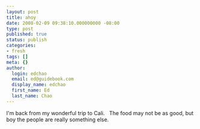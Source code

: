 ```yaml
---
layout: post
title: ahoy
date: 2008-02-09 09:38:10.000000000 -08:00
type: post
published: true
status: publish
categories:
- fresh
tags: []
meta: {}
author:
  login: edchao
  email: ed@guidebook.com
  display_name: edchao
  first_name: Ed
  last_name: Chao
---
```

<p>I'm back from my wonderful trip to Cali.   The food may not be as good, but boy the people are really something else.</p>
